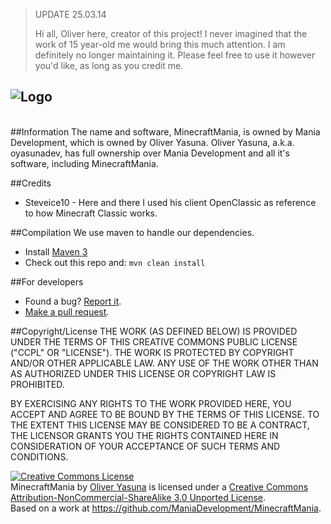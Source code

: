 > UPDATE 25.03.14
>
> Hi all, Oliver here, creator of this project!
> I never imagined that the work of 15 year-old me would bring this much attention.
> I am definitely no longer maintaining it.
> Please feel free to use it however you'd like, as long as you credit me.

![Logo](http://i48.tinypic.com/2q9vwc2.png)
-
<br>
##Information
The name and software, MinecraftMania, is owned by Mania Development, which is owned by Oliver Yasuna. Oliver Yasuna, a.k.a. oyasunadev, has full ownership over Mania Development and all it's software, including MinecraftMania.

##Credits
- Steveice10 - Here and there I used his client OpenClassic as reference to how Minecraft Classic works.

##Compilation
We use maven to handle our dependencies.

- Install [Maven 3](http://maven.apache.org/download.html)
- Check out this repo and: `mvn clean install`

##For developers
- Found a bug? [Report it](https://github.com/ManiaDevelopment/MinecraftMania/issues).
- [Make a pull request](https://github.com/ManiaDevelopment/MinecraftMania/pulls).

##Copyright/License
THE WORK (AS DEFINED BELOW) IS PROVIDED UNDER THE TERMS OF THIS CREATIVE COMMONS PUBLIC LICENSE ("CCPL" OR "LICENSE"). THE WORK IS PROTECTED BY COPYRIGHT AND/OR OTHER APPLICABLE LAW. ANY USE OF THE WORK OTHER THAN AS AUTHORIZED UNDER THIS LICENSE OR COPYRIGHT LAW IS PROHIBITED.

BY EXERCISING ANY RIGHTS TO THE WORK PROVIDED HERE, YOU ACCEPT AND AGREE TO BE BOUND BY THE TERMS OF THIS LICENSE. TO THE EXTENT THIS LICENSE MAY BE CONSIDERED TO BE A CONTRACT, THE LICENSOR GRANTS YOU THE RIGHTS CONTAINED HERE IN CONSIDERATION OF YOUR ACCEPTANCE OF SUCH TERMS AND CONDITIONS.

<a rel="license" href="http://creativecommons.org/licenses/by-nc-sa/3.0/"><img alt="Creative Commons License" style="border-width:0" src="http://i.creativecommons.org/l/by-nc-sa/3.0/88x31.png" /></a><br /><span xmlns:dct="http://purl.org/dc/terms/" property="dct:title">MinecraftMania</span> by <a xmlns:cc="http://creativecommons.org/ns#" href="http://maniadevelopment.com/minecraftmania/" property="cc:attributionName" rel="cc:attributionURL">Oliver Yasuna</a> is licensed under a <a rel="license" href="http://creativecommons.org/licenses/by-nc-sa/3.0/">Creative Commons Attribution-NonCommercial-ShareAlike 3.0 Unported License</a>.<br />Based on a work at <a xmlns:dct="http://purl.org/dc/terms/" href="https://github.com/ManiaDevelopment/MinecraftMania" rel="dct:source">https://github.com/ManiaDevelopment/MinecraftMania</a>.
